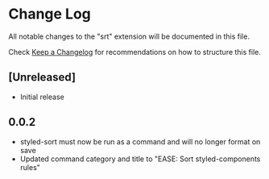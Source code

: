 # Change Log
All notable changes to the "srt" extension will be documented in this file.

Check [Keep a Changelog](http://keepachangelog.com/) for recommendations on how to structure this file.

## [Unreleased]
- Initial release

## 0.0.2
- styled-sort must now be run as a command and will no longer format on save
- Updated command category and title to "EASE: Sort styled-components rules"
